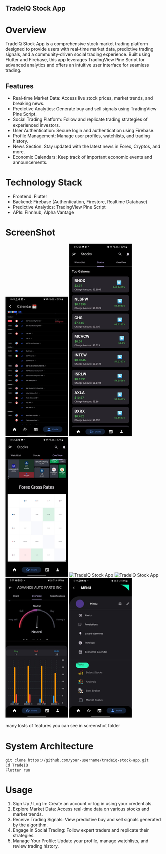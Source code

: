 ## TradeIQ Stock App
# Overview

TradeIQ Stock App is a comprehensive stock market trading platform designed to provide users with real-time market data, predictive trading signals, and a community-driven social trading experience. Built using Flutter and Firebase, this app leverages TradingView Pine Script for advanced analytics and offers an intuitive user interface for seamless trading.

## Features


- Real-time Market Data: Access live stock prices, market trends, and breaking news.
- Predictive Analytics: Generate buy and sell signals using TradingView Pine Script.
- Social Trading Platform: Follow and replicate trading strategies of experienced investors.
- User Authentication: Secure login and authentication using Firebase.
- Profile Management: Manage user profiles, watchlists, and trading history.
- News Section: Stay updated with the latest news in Forex, Cryptos, and more.
- Economic Calendars: Keep track of important economic events and announcements.

# Technology Stack

- Frontend: Flutter
- Backend: Firebase (Authentication, Firestore, Realtime Database)
- Predictive Analytics: TradingView Pine Script
- APIs: Finnhub, Alpha Vantage

# ScreenShot

<img src="ScreenShot/IMG-20230929-WA0006.jpg" alt="TradeIQ Stock App" width="200">
<img src="ScreenShot/IMG-20230929-WA0007.jpg" alt="TradeIQ Stock App" width="200">
<img src="ScreenShot/IMG-20230929-WA0008.jpg" alt="TradeIQ Stock App" width="200">
<img src="ScreenShot/IMG-20230929-WA0002.jpg" alt="TradeIQ Stock App" width="200">
<img src="ScreenShot/IMG-20230929-WA0003.jpg" alt="TradeIQ Stock App" width="200">
<img src="ScreenShot/Picture10.png" alt="TradeIQ Stock App" width="200">
<img src="ScreenShot/Picture3.png" alt="TradeIQ Stock App" width="200">


many losts of features you can see in screenshot folder 

# System Architecture
```
git clone https://github.com/your-username/tradeiq-stock-app.git
Cd TradeIQ
Flutter run

```

# Usage

1. Sign Up / Log In: Create an account or log in using your credentials.
2. Explore Market Data: Access real-time data on various stocks and market trends.
3. Receive Trading Signals: View predictive buy and sell signals generated by the algorithm.
4. Engage in Social Trading: Follow expert traders and replicate their strategies.
5. Manage Your Profile: Update your profile, manage watchlists, and review trading history.
